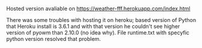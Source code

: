 Hosted version avaliable on https://weather-fff.herokuapp.com/index.html

There was some troubles with hosting it on heroku; based version of Python that Heroku install is 3.6.1 and with that version he couldn't see higher version of pyowm than 2.10.0 (no idea why).
File runtime.txt with specyfic python version resolved that problem.
